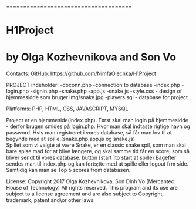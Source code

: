 =====================================
# H1Project
by Olga Kozhevnikova and Son Vo
=====================================

Contacts:
GitHub: https://github.com/NimfaOlechka/H1Project

PROJECT indeholder:
-dbconn.php -connection to database
-index.php
-login.php
-signin.php 
-snake.php
-app.js
-snake.js
-style.css - design of hjemmesidde som bruger img/snake.jpg
-players.sql - database for project

Platforms:
PHP, HTML, CSS, JAVASCRIPT, MYSQL

Project er en hjemmeside(index.php). 
Først skal man login på hjemmesidde - derfor brugen smides på login.php. Hvor man skal indtaste rigtige navn og password. 
Hvis man registreret i vores database, så får man lov til at begynde med at spille.(snake.php,app.js og snake.js)  
Spillet som vi valgte at være Snake, er en classic snake spil, som man skal bare spise mad for at blive længere, og skal samme tid får en score, som så bliver sendt til vores database.  button [start ]to start at spille)
Bagefter sendes man til index.php og kan forts;tte med at spille eller logout frm side.
Samtidig kan man se Top 5 scores from databasen.

License:
Copyright 2017 Olga Kozhevnikova, Son Dinh Vo (Mercantec: House of Technology) All rights reserved. This program and its use are subject to a license agreement and are also subject to Copyright, trademark, patent and\or other laws.
